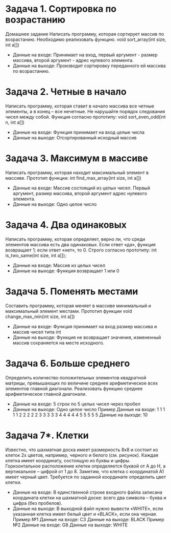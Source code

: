 # Задача 1. Сортировка по возрастанию
Домашнее задание
  Написать программу, которая сортирует массив по возрастанию. Необходимо реализовать функцию.
  void sort_array(int size, int a[])
  * Данные на входе: Принимает на вход, первый аргумент - размер массива, второй аргумент - адрес нулевого 
элемента.
  * Данные на выходе: Производит сортировку переданного ей массива по возрастанию. 
# Задача 2. Четные в начало
  Написать программу, которая ставит в начало массива все четные элементы, а в конец – все нечетные. Не 
  нарушайте порядок следования чисел между собой. Функция согласно прототипу:
  void sort_even_odd(int n, int a[])
  * Данные на входе: Функция принимает на вход целые числа 
  * Данные на выходе: Отсортированный исходный массив
 # Задача 3. Максимум в массиве
  Написать программу, которая находит максимальный элемент в массиве. 
  Прототип функции: int find_max_array(int size, int a[])
  * Данные на входе: Массив состоящий из целых чисел. Первый аргумент, размер массива, второй 
аргумент адрес нулевого элемента. 
  * Данные на выходе: Одно целое число
  # Задача 4. Два одинаковых
  Написать программу, которая определяет, верно ли, что среди элементов массива есть два одинаковых. 
  Если ответ «да», функция возвращает 1; если ответ «нет», то 0. Строго согласно прототипу:
  int is_two_same(int size, int a[]);
  * Данные на входе: Массив из целых чисел 
  * Данные на выходе: Функция возвращает 1 или 0
  # Задача 5. Поменять местами
  Составить программу, которая меняет в массиве минимальный и максимальный элемент местами. Прототип 
  функции
  void change_max_min(int size, int a[])
  * Данные на входе: Функция принимает на вход размер массива и массив чисел типа int 
  * Данные на выходе: Функция не возвращает значения, измененный массив сохраняется на месте 
исходного.
  # Задача 6. Больше среднего
  Определить количество положительных элементов квадратной матрицы, превышающих по величине 
  среднее арифметическое всех элементов главной диагонали. Реализовать функцию среднее 
  арифметическое главной диагонали. 
  * Данные на входе: 5 строк по 5 целых чисел через пробел 
  * Данные на выходе: Одно целое число
  Пример
  Данные на входе: 
   1 1 1 1 1 
   2 2 2 2 2 
   3 3 3 3 3 
   4 4 4 4 4 
   5 5 5 5 5 
  Данные на выходе: 10 
  # Задача 7*. Клетки
  Известно, что шахматная доска имеет размерность 8х8 и состоит из клеток 2х цветов, например, черного и 
  белого (см. рисунок). Каждая клетка имеет координату, состоящую из буквы и цифры. Горизонтальное 
  расположение клетки определяется буквой от A до H, а вертикальное – цифрой от 1 до 8. Заметим, что 
  клетка с координатой А1 имеет черный цвет. Требуется по заданной координате определить цвет клетки.
  * Данные на входе: В единственной строке входного файла записана координата клетки на шахматной 
  доске: всего два символа – буква и цифра (без пробелов). 
  * Данные на выходе: В выходной файл нужно вывести «WHITE», если указанная клетка имеет белый 
  цвет и «BLACK», если она черная. 
  Пример №1
  Данные на входе: C3 
  Данные на выходе: BLACK 
  Пример №2
  Данные на входе: G8 
  Данные на выходе: WHITE

